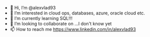 - 👋 Hi, I’m @alexvlad93
- 👀 I’m interested in cloud ops, databases, azure, oracle cloud etc.
- 🌱 I’m currently learning SQL!!!
- 💞️ I’m looking to collaborate on ...I don't know yet
- 📫 How to reach me https://www.linkedin.com/in/alexvlad93

<!---
alexvlad93/alexvlad93 is a ✨ special ✨ repository because its `README.md` (this file) appears on your GitHub profile.
You can click the Preview link to take a look at your changes.
--->
